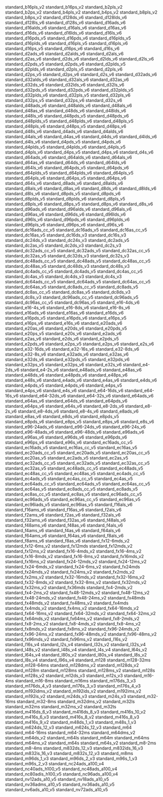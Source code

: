 standard_b16pls_v2
standard_b16ps_v2
standard_b2pls_v2
standard_b2ps_v2
standard_b4pls_v2
standard_b4ps_v2
standard_b8pls_v2
standard_b8ps_v2
standard_d128ds_v6
standard_d128lds_v6
standard_d128ls_v6
standard_d128s_v6
standard_d16ads_v6
standard_d16alds_v6
standard_d16als_v6
standard_d16as_v6
standard_d16ds_v6
standard_d16lds_v6
standard_d16ls_v6
standard_d16pds_v5
standard_d16pds_v6
standard_d16plds_v5
standard_d16plds_v6
standard_d16pls_v5
standard_d16pls_v6
standard_d16ps_v5
standard_d16ps_v6
standard_d16s_v6
standard_d2ads_v6
standard_d2alds_v6
standard_d2als_v6
standard_d2as_v6
standard_d2ds_v6
standard_d2lds_v6
standard_d2ls_v6
standard_d2pds_v5
standard_d2pds_v6
standard_d2plds_v5
standard_d2plds_v6
standard_d2pls_v5
standard_d2pls_v6
standard_d2ps_v5
standard_d2ps_v6
standard_d2s_v6
standard_d32ads_v6
standard_d32alds_v6
standard_d32als_v6
standard_d32as_v6
standard_d32ds_v6
standard_d32lds_v6
standard_d32ls_v6
standard_d32pds_v5
standard_d32pds_v6
standard_d32plds_v5
standard_d32plds_v6
standard_d32pls_v5
standard_d32pls_v6
standard_d32ps_v5
standard_d32ps_v6
standard_d32s_v6
standard_d48ads_v6
standard_d48alds_v6
standard_d48als_v6
standard_d48as_v6
standard_d48ds_v6
standard_d48lds_v6
standard_d48ls_v6
standard_d48pds_v5
standard_d48pds_v6
standard_d48plds_v5
standard_d48plds_v6
standard_d48pls_v5
standard_d48pls_v6
standard_d48ps_v5
standard_d48ps_v6
standard_d48s_v6
standard_d4ads_v6
standard_d4alds_v6
standard_d4als_v6
standard_d4as_v6
standard_d4ds_v6
standard_d4lds_v6
standard_d4ls_v6
standard_d4pds_v5
standard_d4pds_v6
standard_d4plds_v5
standard_d4plds_v6
standard_d4pls_v5
standard_d4pls_v6
standard_d4ps_v5
standard_d4ps_v6
standard_d4s_v6
standard_d64ads_v6
standard_d64alds_v6
standard_d64als_v6
standard_d64as_v6
standard_d64ds_v6
standard_d64lds_v6
standard_d64ls_v6
standard_d64pds_v5
standard_d64pds_v6
standard_d64plds_v5
standard_d64plds_v6
standard_d64pls_v5
standard_d64pls_v6
standard_d64ps_v5
standard_d64ps_v6
standard_d64s_v6
standard_d8ads_v6
standard_d8alds_v6
standard_d8als_v6
standard_d8as_v6
standard_d8ds_v6
standard_d8lds_v6
standard_d8ls_v6
standard_d8pds_v5
standard_d8pds_v6
standard_d8plds_v5
standard_d8plds_v6
standard_d8pls_v5
standard_d8pls_v6
standard_d8ps_v5
standard_d8ps_v6
standard_d8s_v6
standard_d96ads_v6
standard_d96alds_v6
standard_d96als_v6
standard_d96as_v6
standard_d96ds_v6
standard_d96lds_v6
standard_d96ls_v6
standard_d96pds_v6
standard_d96plds_v6
standard_d96pls_v6
standard_d96ps_v6
standard_d96s_v6
standard_dc16ads_cc_v5
standard_dc16ads_v5
standard_dc16as_cc_v5
standard_dc16as_v5
standard_dc16ds_v3
standard_dc16s_v3
standard_dc24ds_v3
standard_dc24s_v3
standard_dc2ads_v5
standard_dc2as_v5
standard_dc2ds_v3
standard_dc2s_v3
standard_dc32ads_cc_v5
standard_dc32ads_v5
standard_dc32as_cc_v5
standard_dc32as_v5
standard_dc32ds_v3
standard_dc32s_v3
standard_dc48ads_cc_v5
standard_dc48ads_v5
standard_dc48as_cc_v5
standard_dc48as_v5
standard_dc48ds_v3
standard_dc48s_v3
standard_dc4ads_cc_v5
standard_dc4ads_v5
standard_dc4as_cc_v5
standard_dc4as_v5
standard_dc4ds_v3
standard_dc4s_v3
standard_dc64ads_cc_v5
standard_dc64ads_v5
standard_dc64as_cc_v5
standard_dc64as_v5
standard_dc8ads_cc_v5
standard_dc8ads_v5
standard_dc8as_cc_v5
standard_dc8as_v5
standard_dc8ds_v3
standard_dc8s_v3
standard_dc96ads_cc_v5
standard_dc96ads_v5
standard_dc96as_cc_v5
standard_dc96as_v5
standard_e16-4ds_v6
standard_e16-4s_v6
standard_e16-8ds_v6
standard_e16-8s_v6
standard_e16ads_v6
standard_e16as_v6
standard_e16ds_v6
standard_e16pds_v5
standard_e16pds_v6
standard_e16ps_v5
standard_e16ps_v6
standard_e16s_v6
standard_e20ads_v6
standard_e20as_v6
standard_e20ds_v6
standard_e20pds_v5
standard_e20ps_v5
standard_e20s_v6
standard_e2ads_v6
standard_e2as_v6
standard_e2ds_v6
standard_e2pds_v5
standard_e2pds_v6
standard_e2ps_v5
standard_e2ps_v6
standard_e2s_v6
standard_e32-16ds_v6
standard_e32-16s_v6
standard_e32-8ds_v6
standard_e32-8s_v6
standard_e32ads_v6
standard_e32as_v6
standard_e32ds_v6
standard_e32pds_v5
standard_e32pds_v6
standard_e32ps_v5
standard_e32ps_v6
standard_e32s_v6
standard_e4-2ds_v6
standard_e4-2s_v6
standard_e48ads_v6
standard_e48as_v6
standard_e48ds_v6
standard_e48pds_v6
standard_e48ps_v6
standard_e48s_v6
standard_e4ads_v6
standard_e4as_v6
standard_e4ds_v6
standard_e4pds_v5
standard_e4pds_v6
standard_e4ps_v5
standard_e4ps_v6
standard_e4s_v6
standard_e64-16ds_v6
standard_e64-16s_v6
standard_e64-32ds_v6
standard_e64-32s_v6
standard_e64ads_v6
standard_e64as_v6
standard_e64ds_v6
standard_e64pds_v6
standard_e64ps_v6
standard_e64s_v6
standard_e8-2ds_v6
standard_e8-2s_v6
standard_e8-4ds_v6
standard_e8-4s_v6
standard_e8ads_v6
standard_e8as_v6
standard_e8ds_v6
standard_e8pds_v5
standard_e8pds_v6
standard_e8ps_v5
standard_e8ps_v6
standard_e8s_v6
standard_e96-24ads_v6
standard_e96-24ds_v6
standard_e96-24s_v6
standard_e96-48ads_v6
standard_e96-48ds_v6
standard_e96ads_v6
standard_e96as_v6
standard_e96ds_v6
standard_e96pds_v6
standard_e96ps_v6
standard_e96s_v6
standard_ec16ads_cc_v5
standard_ec16ads_v5
standard_ec16as_cc_v5
standard_ec16as_v5
standard_ec20ads_cc_v5
standard_ec20ads_v5
standard_ec20as_cc_v5
standard_ec20as_v5
standard_ec2ads_v5
standard_ec2as_v5
standard_ec32ads_cc_v5
standard_ec32ads_v5
standard_ec32as_cc_v5
standard_ec32as_v5
standard_ec48ads_cc_v5
standard_ec48ads_v5
standard_ec48as_cc_v5
standard_ec48as_v5
standard_ec4ads_cc_v5
standard_ec4ads_v5
standard_ec4as_cc_v5
standard_ec4as_v5
standard_ec64ads_cc_v5
standard_ec64ads_v5
standard_ec64as_cc_v5
standard_ec64as_v5
standard_ec8ads_cc_v5
standard_ec8ads_v5
standard_ec8as_cc_v5
standard_ec8as_v5
standard_ec96ads_cc_v5
standard_ec96ads_v5
standard_ec96as_cc_v5
standard_ec96as_v5
standard_ec96iads_v5
standard_ec96ias_v5
standard_f16als_v6
standard_f16ams_v6
standard_f16as_v6
standard_f2als_v6
standard_f2ams_v6
standard_f2as_v6
standard_f32als_v6
standard_f32ams_v6
standard_f32as_v6
standard_f48als_v6
standard_f48ams_v6
standard_f48as_v6
standard_f4als_v6
standard_f4ams_v6
standard_f4as_v6
standard_f64als_v6
standard_f64ams_v6
standard_f64as_v6
standard_f8als_v6
standard_f8ams_v6
standard_f8as_v6
standard_fx12-6mds_v2
standard_fx12-6ms_v2
standard_fx12mds
standard_fx12mds_v2
standard_fx12ms_v2
standard_fx16-4mds_v2
standard_fx16-4ms_v2
standard_fx16-8mds_v2
standard_fx16-8ms_v2
standard_fx16mds_v2
standard_fx16ms_v2
standard_fx24-12mds_v2
standard_fx24-12ms_v2
standard_fx24-6mds_v2
standard_fx24-6ms_v2
standard_fx24mds
standard_fx24mds_v2
standard_fx24ms_v2
standard_fx2mds_v2
standard_fx2ms_v2
standard_fx32-16mds_v2
standard_fx32-16ms_v2
standard_fx32-8mds_v2
standard_fx32-8ms_v2
standard_fx32mds_v2
standard_fx32ms_v2
standard_fx36mds
standard_fx4-2mds_v2
standard_fx4-2ms_v2
standard_fx48-12mds_v2
standard_fx48-12ms_v2
standard_fx48-24mds_v2
standard_fx48-24ms_v2
standard_fx48mds
standard_fx48mds_v2
standard_fx48ms_v2
standard_fx4mds
standard_fx4mds_v2
standard_fx4ms_v2
standard_fx64-16mds_v2
standard_fx64-16ms_v2
standard_fx64-32mds_v2
standard_fx64-32ms_v2
standard_fx64mds_v2
standard_fx64ms_v2
standard_fx8-2mds_v2
standard_fx8-2ms_v2
standard_fx8-4mds_v2
standard_fx8-4ms_v2
standard_fx8mds_v2
standard_fx8ms_v2
standard_fx96-24mds_v2
standard_fx96-24ms_v2
standard_fx96-48mds_v2
standard_fx96-48ms_v2
standard_fx96mds_v2
standard_fx96ms_v2
standard_l16s_v2
standard_l16s_v4
standard_l2s_v4
standard_l32s_v2
standard_l32s_v4
standard_l48s_v2
standard_l48s_v4
standard_l4s_v4
standard_l64s_v2
standard_l64s_v4
standard_l80s_v2
standard_l80s_v4
standard_l8s_v2
standard_l8s_v4
standard_l96s_v4
standard_m128
standard_m128-32ms
standard_m128-64ms
standard_m128dms_v2
standard_m128ds_v2
standard_m128m
standard_m128ms
standard_m128ms_v2
standard_m128s
standard_m128s_v2
standard_m12ds_v3
standard_m12s_v3
standard_m16-4ms
standard_m16-8ms
standard_m16ms
standard_m176ds_3_v3
standard_m176ds_4_v3
standard_m176s_3_v3
standard_m176s_4_v3
standard_m192idms_v2
standard_m192ids_v2
standard_m192ims_v2
standard_m192is_v2
standard_m24ds_v3
standard_m24s_v3
standard_m32-16ms
standard_m32-8ms
standard_m32dms_v2
standard_m32ls
standard_m32ms
standard_m32ms_v2
standard_m32ts
standard_m416ds_6_v3
standard_m416ds_8_v3
standard_m416s_10_v2
standard_m416s_6_v3
standard_m416s_8_v2
standard_m416s_8_v3
standard_m416s_9_v2
standard_m48ds_1_v3
standard_m48s_1_v3
standard_m624ds_12_v3
standard_m624s_12_v3
standard_m64
standard_m64-16ms
standard_m64-32ms
standard_m64dms_v2
standard_m64ds_v2
standard_m64ls
standard_m64m
standard_m64ms
standard_m64ms_v2
standard_m64s
standard_m64s_v2
standard_m8-2ms
standard_m8-4ms
standard_m832ds_12_v3
standard_m832ids_16_v3
standard_m832is_16_v3
standard_m832s_12_v3
standard_m8ms
standard_m96ds_1_v3
standard_m96ds_2_v3
standard_m96s_1_v3
standard_m96s_2_v3
standard_nc24ads_a100_v4
standard_nc40ads_h100_v5
standard_nc48ads_a100_v4
standard_nc80adis_h100_v5
standard_nc96ads_a100_v4
standard_nv12ads_a10_v5
standard_nv18ads_a10_v5
standard_nv36adms_a10_v5
standard_nv36ads_a10_v5
standard_nv6ads_a10_v5
standard_nv72ads_a10_v5

